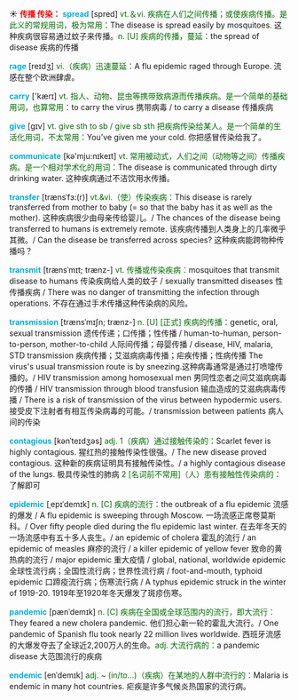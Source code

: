 ☀ <font color="red">**传播 传染：**</font>
<font color="sky blue">**spread**</font> [spred] 
<font color="rgb(227, 108, 9)">vt.＆vi. 疾病在人们之间传播；或使疾病传播。是此义的常规用词，极为常用：</font>The disease is spread easily by mosquitoes. 这种疾病很容易通过蚊子来传播。<font color="rgb(227, 108, 9)">n. [U] 疾病的传播，蔓延：</font>the spread of disease 疾病的传播
           
<font color="sky blue">**rage**</font> [reɪdʒ]
<font color="rgb(227, 108, 9)">vi.（疾病）迅速蔓延：</font>A flu epidemic raged through Europe. 流感在整个欧洲肆虐。

<font color="sky blue">**carry**</font> ['kærɪ] 
<font color="rgb(227, 108, 9)">vt. 指人、动物、昆虫等携带致病源而传播疾病。是一个简单的基础用词，也算常用：</font>to carry the virus 携带病毒 / to carry a disease 传播疾病

<font color="sky blue">**give**</font> [ɡɪv] 
<font color="rgb(227, 108, 9)">vt. give sth to sb / give sb sth 把疾病传染给某人。是一个简单的生活化用词，不太常用：</font>You’ve given me your cold. 你把感冒传染给我了。

<font color="sky blue">**communicate**</font> [kə'mju:nɪkeɪt] 
<font color="rgb(227, 108, 9)">vt. 常用被动式，人们之间（动物等之间）传播疾病。是一个相对学术化的用词：</font>The disease is communicated through dirty drinking water. 这种疾病通过不洁饮用水传播。
             
<font color="sky blue">**transfer**</font> [trænsˈfɜ:(r)]
<font color="rgb(227, 108, 9)">vt.&vi.（使）传染疾病：</font>This disease is rarely transferred from mother to baby (= so that the baby has it as well as the mother). 这种疾病很少由母亲传给婴儿。/ The chances of the disease being transferred to humans is extremely remote. 该疾病传播到人类身上的几率微乎其微。/ Can the disease be transferred across species? 这种疾病能跨物种传播吗？         

<font color="sky blue">**transmit**</font> [trænsˈmɪt; trænz-]
<font color="rgb(227, 108, 9)">vt. 传播或传染疾病：</font>mosquitoes that transmit disease to humans 传染疾病给人类的蚊子 / sexually transmitted diseases 性传播疾病 / There was no danger of transmitting the infection through operations. 不存在通过手术传播这种传染病的风险。           
           
<font color="sky blue">**transmission**</font> [trænsˈmɪʃn; trænz-]
<font color="rgb(227, 108, 9)">n. [U] [正式] 疾病的传播：</font>genetic, oral, sexual transmission 遗传传递；口传播；性传播 / human-to-human, person-to-person, mother-to-child 人际间传播；母婴传播 / disease, HIV, malaria, STD transmission 疾病传播；艾滋病病毒传播；疟疾传播；性病传播 The virus's usual transmission route is by sneezing.这种病毒通常是通过打喷嚏传播的。/ HIV transmission among homosexual men 男同性恋者之间艾滋病病毒的传播 / HIV transmission through blood transfusion 输血造成的艾滋病病毒传播 / There is a risk of transmission of the virus between hypodermic users. 接受皮下注射者有相互传染病毒的可能。/ transmission between patients 病人间的传染

<font color="sky blue">**contagious**</font> [kənˈteɪdʒəs]
<font color="rgb(227, 108, 9)">adj. 1（疾病）通过接触传染的：</font>Scarlet fever is highly contagious. 猩红热的接触传染性很强。/ The new disease proved contagious. 这种新的疾病证明具有接触传染性。/ a highly contagious disease of the lungs. 极具传染性的肺病 <font color="rgb(227, 108, 9)">2 [名词前不常用]（人）患有接触性传染病的：</font>了解即可
           
<font color="sky blue">**epidemic**</font> [ˌepɪˈdemɪk]
<font color="rgb(227, 108, 9)">n. [C] 疾病的流行：</font>the outbreak of a flu epidemic 流感的爆发 / A flu epidemic is sweeping through Moscow. 一场流感正席卷莫斯科。/ Over fifty people died during the flu epidemic last winter. 在去年冬天的一场流感中有五十多人丧生。/ an epidemic of cholera 霍乱的流行 / an epidemic of measles 麻疹的流行 / a killer epidemic of yellow fever 致命的黄热病的流行 / major epidemic 重大疫情 / global, national, worldwide epidemic 全球性流行病；全国性流行病；世界性流行病 / foot-and-mouth, typhoid epidemic 口蹄疫流行病；伤寒流行病 / A typhus epidemic struck in the winter of 1919-20. 1919年至1920年冬天爆发了斑疹伤寒。

<font color="sky blue">**pandemic**</font> [pænˈdemɪk]
<font color="rgb(227, 108, 9)">n. [C] 疾病在全国或全球范围内的流行，即大流行：</font>They feared a new cholera pandemic. 他们担心新一轮的霍乱大流行。/ One pandemic of Spanish flu took nearly 22 million lives worldwide. 西班牙流感的大爆发夺去了全球近2,200万人的生命。<font color="rgb(227, 108, 9)">adj. 大流行病的：</font>a pandemic disease 大范围流行的疾病
          
<font color="sky blue">**endemic**</font> [enˈdemɪk]
<font color="rgb(227, 108, 9)">adj. ~ (in/to…)（疾病）在某地的人群中流行的：</font>Malaria is endemic in many hot countries. 疟疾是许多气候炎热国家的流行病。



